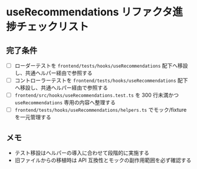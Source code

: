 # useRecommendations リファクタ進捗チェックリスト
<!-- markdownlint-disable MD013 -->

## 完了条件

- [ ] ローダーテストを `frontend/tests/hooks/useRecommendations` 配下へ移設し、共通ヘルパー経由で参照する
- [ ] コントローラーテストを `frontend/tests/hooks/useRecommendations` 配下へ移設し、共通ヘルパー経由で参照する
- [ ] `frontend/src/hooks/useRecommendations.test.ts` を 300 行未満かつ `useRecommendations` 専用の内容へ整理する
- [ ] `frontend/tests/hooks/useRecommendations/helpers.ts` でモック/fixture を一元管理する

## メモ

- テスト移設はヘルパーの導入に合わせて段階的に実施する
- 旧ファイルからの移植時は API 互換性とモックの副作用範囲を必ず確認する
